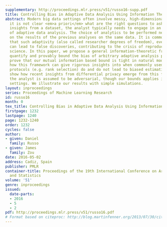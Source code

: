 ```yaml
---
supplementary: http://proceedings.mlr.press/v51/russo16-supp.pdf
title: Controlling Bias in Adaptive Data Analysis Using Information Theory
abstract: Modern big data settings often involve messy, high-dimensional data, where
  it is not clear <em>a priori</em> what are the right questions to ask. To extract the most
  insights from a dataset, the analyst typically needs to engage in an iterative process
  of adaptive data analysis. The choice of analytics to be performed next depends
  on the results of the previous analyses on the same data. It is commonly recognized
  that such adaptivity (also called researcher degrees of freedom), even if well-intentioned,
  can lead to false discoveries, contributing to the crisis of reproducibility in
  science. In this paper, we propose a general information-theoretic framework to
  quantify and provably bound the bias of arbitrary adaptive analysis process. We
  prove that our mutual information based bound is tight in natural models. We show
  how this framework can give rigorous insights into when commonly used feature selection
  protocols (e.g. rank selection) do and do not lead to biased estimation. We also
  show how recent insights from differential privacy emerge from this framework when
  the analyst is assumed to be adversarial, though our bounds applies in more general
  settings. We illustrate our results with simple simulations.
layout: inproceedings
series: Proceedings of Machine Learning Research
id: russo16
month: 0
tex_title: Controlling Bias in Adaptive Data Analysis Using Information Theory
firstpage: 1232
lastpage: 1240
page: 1232-1240
order: 1232
cycles: false
author:
- given: Daniel
  family: Russo
- given: James
  family: Zou
date: 2016-05-02
address: Cadiz, Spain
publisher: PMLR
container-title: Proceedings of the 19th International Conference on Artificial Intelligence
  and Statistics
volume: '51'
genre: inproceedings
issued:
  date-parts:
  - 2016
  - 5
  - 2
pdf: http://proceedings.mlr.press/v51/russo16.pdf
# Format based on citeproc: http://blog.martinfenner.org/2013/07/30/citeproc-yaml-for-bibliographies/
---
```

